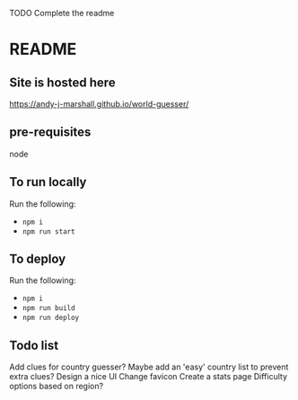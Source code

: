 TODO Complete the readme
# README

## Site is hosted here
https://andy-j-marshall.github.io/world-guesser/

## pre-requisites
node

## To run locally
Run the following:
* `npm i`
* `npm run start`

## To deploy
Run the following:
* `npm i`
* `npm run build`
* `npm run deploy`

## Todo list
Add clues for country guesser? Maybe add an 'easy' country list to prevent extra clues?
Design a nice UI
Change favicon
Create a stats page
Difficulty options based on region?
